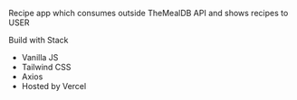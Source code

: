 Recipe app which consumes outside TheMealDB API and shows recipes to USER

Build with Stack 
  - Vanilla JS
  - Tailwind CSS
  - Axios 
  -  Hosted by Vercel